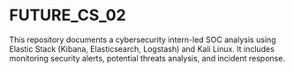 # FUTURE_CS_02
This repository documents a cybersecurity intern-led SOC analysis using Elastic Stack (Kibana, Elasticsearch, Logstash) and Kali Linux. It includes monitoring security alerts, potential threats analysis, and incident response.
